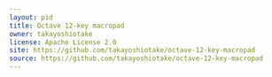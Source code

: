 ```yaml
---
layout: pid
title: Octave 12-key macropad
owner: takayoshiotake
license: Apache License 2.0
site: https://github.com/takayoshiotake/octave-12-key-macropad
source: https://github.com/takayoshiotake/octave-12-key-macropad
---
```

